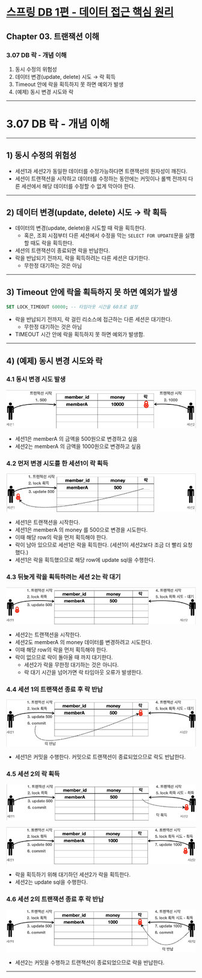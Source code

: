 # <a href = "../README.md" target="_blank">스프링 DB 1편 - 데이터 접근 핵심 원리</a>
## Chapter 03. 트랜잭션 이해
### 3.07 DB 락 - 개념 이해
1) 동시 수정의 위험성
2) 데이터 변경(update, delete) 시도 → 락 획득
3) Timeout 안에 락을 획득하지 못 하면 예외가 발생
4) (예제) 동시 변경 시도와 락

---

# 3.07 DB 락 - 개념 이해

---

## 1) 동시 수정의 위험성
- 세션1과 세션2가 동일한 데이터를 수정가능하다면 트랜잭션의 원자성이 깨진다.
- 세션이 트랜잭션을 시작하고 데이터를 수정하는 동안에는 커밋이나 롤백 전까지 다른 세션에서 해당 데이터를 수정할 수 없게 막아야 한다.

---

## 2) 데이터 변경(update, delete) 시도 → 락 획득
- 데이터의 변경(update, delete)을 시도할 때 락을 획득한다.
  - 혹은, 조회 시점부터 다른 세션에서 수정을 막는 `SELECT FOR UPDATE`문을 실행할 때도 락을 획득한다.
- 세션의 트랜잭션이 종료되면 락을 반납한다.
- 락을 반납되기 전까지, 락을 획득하려는 다른 세션은 대기한다.
  - 무한정 대기하는 것은 아님

---

## 3) Timeout 안에 락을 획득하지 못 하면 예외가 발생
```sql
SET LOCK_TIMEOUT 60000; -- 타임아웃 시간을 60초로 설정
```
- 락을 반납되기 전까지, 락 걸린 리소스에 접근하는 다른 세션은 대기한다.
  - 무한정 대기하는 것은 아님
- TIMEOUT 시간 안에 락을 획득하지 못 하면 예외가 발생함.

---

## 4) (예제) 동시 변경 시도와 락

### 4.1 동시 변경 시도 발생
![concurrency_1](img/concurrency_1.png)
- 세션1은 memberA 의 금액을 500원으로 변경하고 싶음
- 세션2는 memberA 의 금액을 1000원으로 변경하고 싶음

### 4.2 먼저 변경 시도를 한 세션1이 락 획득
![concurrency_2](img/concurrency_2.png)
- 세션1은 트랜잭션을 시작한다.
- 세션1은 memberA 의 money 를 500으로 변경을 시도한다.
- 이때 해당 row의 락을 먼저 획득해야 한다.
- 락이 남아 있으므로 세션1은 락을 획득한다. (세션1이 세션2보다 조금 더 빨리 요청했다.)
- 세션1은 락을 획득했으므로 해당 row에 update sql을 수행한다.

### 4.3 뒤늦게 락을 획득하려는 세션 2는 락 대기
![concurrency_3](img/concurrency_3.png)
- 세션2는 트랜잭션을 시작한다.
- 세션2도 memberA 의 money 데이터를 변경하려고 시도한다.
- 이때 해당 row의 락을 먼저 획득해야 한다.
- 락이 없으므로 락이 돌아올 때 까지 대기한다.
  - 세션2가 락을 무한정 대기하는 것은 아니다.
  - 락 대기 시간을 넘어가면 락 타임아웃 오류가 발생한다.

### 4.4 세션 1의 트랜잭션 종료 후 락 반납
![concurrency_4](img/concurrency_4.png)
- 세션1은 커밋을 수행한다. 커밋으로 트랜잭션이 종료되었으므로 락도 반납한다.

### 4.5 세션 2의 락 획득
![concurrency_5](img/concurrency_5.png)

![concurrency_6](img/concurrency_6.png)
- 락을 획득하기 위해 대기하던 세션2가 락을 획득한다.
- 세션2는 update sql을 수행한다.

### 4.6 세션 2의 트랜잭션 종료 후 락 반납
![concurrency_7](img/concurrency_7.png)
- 세션2는 커밋을 수행하고 트랜잭션이 종료되었으므로 락을 반납한다.

---
